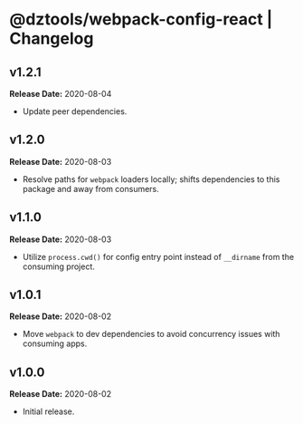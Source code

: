 # @dztools/webpack-config-react | Changelog

## v1.2.1

**Release Date:** 2020-08-04

* Update peer dependencies.

## v1.2.0

**Release Date:** 2020-08-03

* Resolve paths for `webpack` loaders locally; shifts dependencies to this package and away from consumers.

## v1.1.0

**Release Date:** 2020-08-03

* Utilize `process.cwd()` for config entry point instead of `__dirname` from the consuming project.

## v1.0.1

**Release Date:** 2020-08-02

* Move `webpack` to dev dependencies to avoid concurrency issues with consuming apps.

## v1.0.0

**Release Date:** 2020-08-02

* Initial release.
